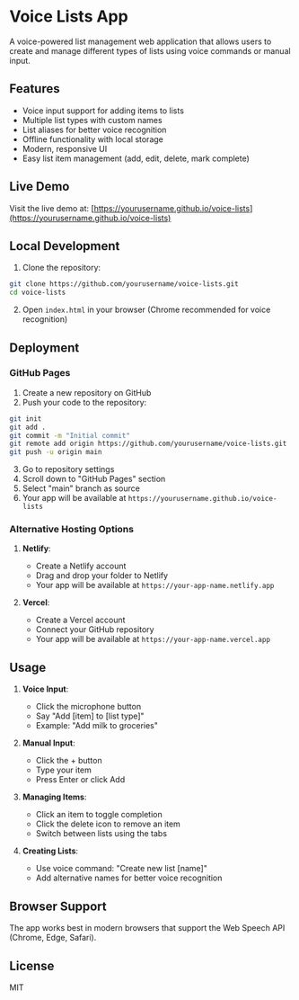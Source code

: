 # Voice Lists App

A voice-powered list management web application that allows users to create and manage different types of lists using voice commands or manual input.

## Features

- Voice input support for adding items to lists
- Multiple list types with custom names
- List aliases for better voice recognition
- Offline functionality with local storage
- Modern, responsive UI
- Easy list item management (add, edit, delete, mark complete)

## Live Demo

Visit the live demo at: [https://yourusername.github.io/voice-lists](https://yourusername.github.io/voice-lists)

## Local Development

1. Clone the repository:
```bash
git clone https://github.com/yourusername/voice-lists.git
cd voice-lists
```

2. Open `index.html` in your browser (Chrome recommended for voice recognition)

## Deployment

### GitHub Pages

1. Create a new repository on GitHub
2. Push your code to the repository:
```bash
git init
git add .
git commit -m "Initial commit"
git remote add origin https://github.com/yourusername/voice-lists.git
git push -u origin main
```

3. Go to repository settings
4. Scroll down to "GitHub Pages" section
5. Select "main" branch as source
6. Your app will be available at `https://yourusername.github.io/voice-lists`

### Alternative Hosting Options

1. **Netlify**:
   - Create a Netlify account
   - Drag and drop your folder to Netlify
   - Your app will be available at `https://your-app-name.netlify.app`

2. **Vercel**:
   - Create a Vercel account
   - Connect your GitHub repository
   - Your app will be available at `https://your-app-name.vercel.app`

## Usage

1. **Voice Input**:
   - Click the microphone button
   - Say "Add [item] to [list type]"
   - Example: "Add milk to groceries"

2. **Manual Input**:
   - Click the + button
   - Type your item
   - Press Enter or click Add

3. **Managing Items**:
   - Click an item to toggle completion
   - Click the delete icon to remove an item
   - Switch between lists using the tabs

4. **Creating Lists**:
   - Use voice command: "Create new list [name]"
   - Add alternative names for better voice recognition

## Browser Support

The app works best in modern browsers that support the Web Speech API (Chrome, Edge, Safari).

## License

MIT 